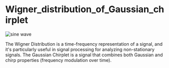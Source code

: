 # Wigner_distribution_of_Gaussian_chirplet

![sine wave](https://github.com/user-attachments/assets/2c9614eb-872a-465b-9039-af840eb11e8d)


The Wigner Distribution is a time-frequency representation of a signal, and it's particularly useful in signal processing for analyzing non-stationary signals. The Gaussian Chirplet is a signal that combines both Gaussian and chirp properties (frequency modulation over time). 
